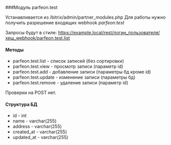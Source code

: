 ###Модуль parfeon.test
 
Устанавливается из /bitrix/admin/partner_modules.php
Для работы нужно получить разрешение входящих webhook _parfeon:test_
 
Запросы будут в стиле:
https://example.local/rest/логин_пользователя/хеш_webhook/parfeon.test.list
 
#### Методы
 
 * parfeon.test.list - список записей (без сортировки)
 * parfeon.test.view - просмотр записи (параметр id)
 * parfeon.test.add - добавление записи (параметры бд кроме id)
 * parfeon.test.update - изменение записи (параметры бд)
 * parfeon.test.remove - удаление записи (параметр id)
 
 Проверки на POST нет.
 
#### Структура БД
 
 * id - int
 * name - varchar(255)
 * address - varchar(255)
 * created_at - varchar(255)
 * updated_at - varchar(255)